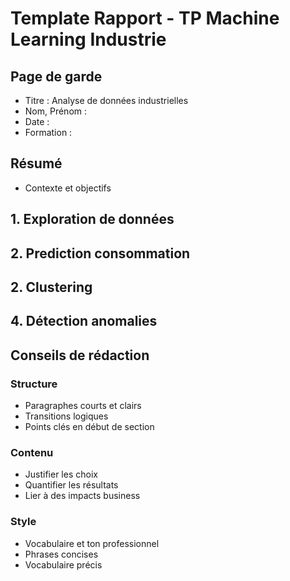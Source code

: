 # Template Rapport - TP Machine Learning Industrie

## Page de garde
- Titre : Analyse de données industrielles
- Nom, Prénom :
- Date :
- Formation :

## Résumé
- Contexte et objectifs

## 1. Exploration de données

## 2. Prediction consommation

## 2. Clustering

## 4. Détection anomalies


## Conseils de rédaction

### Structure
- Paragraphes courts et clairs
- Transitions logiques
- Points clés en début de section

### Contenu
- Justifier les choix
- Quantifier les résultats
- Lier à des impacts business

### Style
- Vocabulaire et ton professionnel
- Phrases concises
- Vocabulaire précis
